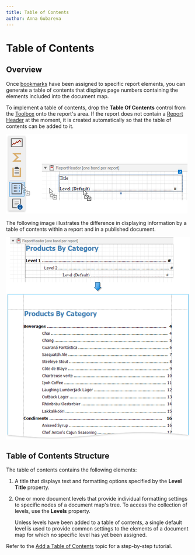 ```yaml
---
title: Table of Contents
author: Anna Gubareva
---
```

# Table of Contents

## Overview
Once [bookmarks](../../add-navigation/add-bookmarks-and-a-document-map.md) have been assigned to specific report elements, you can generate a table of contents that displays page numbers containing the elements included into the document map.

To implement a table of contents, drop the **Table Of Contents** control from the [Toolbox](../../report-designer-tools/toolbox.md) onto the report's area. If the report does not contain a [Report Header](../../introduction-to-banded-reports.md) at the moment, it is created automatically so that the table of contents can be added to it.

![](../../../../../images/eurd-win-add-table-of-contents-to-report.png)

The following image illustrates the difference in displaying information by a table of contents within a report and in a published document.

![](../../../../../images/eurd-win-table-of-contents-example.png)


## Table of Contents Structure
The table of contents contains the following elements:

1. A title that displays text and formatting options specified by the **Level Title** property.

2. One or more document levels that provide individual formatting settings to specific nodes of a document map's tree. To access the collection of levels, use the **Levels** property.
	
	Unless levels have been added to a table of contents, a single default level is used to provide common settings to the elements of a document map for which no specific level has yet been assigned.

Refer to the [Add a Table of Contents](../../add-navigation/add-a-table-of-contents.md) topic for a step-by-step tutorial.

